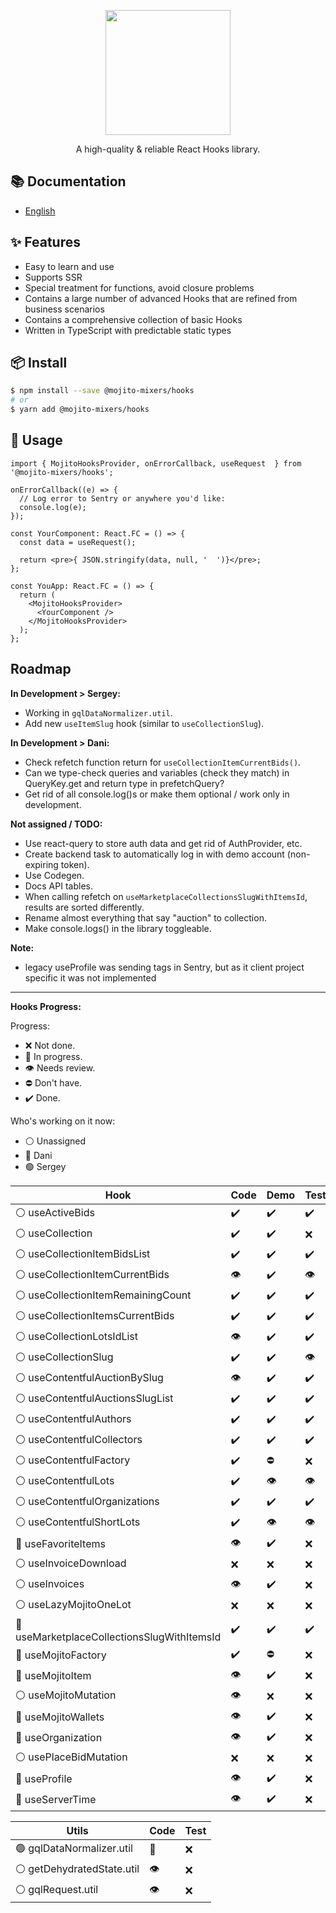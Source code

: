 <p align="center">
  <a href="#">
    <img width="200" src="https://github.com/mojitoinc/mixers/blob/main/public/logo.svg">
  </a>
</p>

<div align="center">
A high-quality & reliable React Hooks library.
</div>

## 📚 Documentation

- [English]()

## ✨ Features

- Easy to learn and use
- Supports SSR
- Special treatment for functions, avoid closure problems
- Contains a large number of advanced Hooks that are refined from business scenarios
- Contains a comprehensive collection of basic Hooks
- Written in TypeScript with predictable static types

## 📦 Install

```bash
$ npm install --save @mojito-mixers/hooks
# or
$ yarn add @mojito-mixers/hooks
```

## 🔨 Usage

```TSX
import { MojitoHooksProvider, onErrorCallback, useRequest  } from '@mojito-mixers/hooks';

onErrorCallback((e) => {
  // Log error to Sentry or anywhere you'd like:
  console.log(e);
});

const YourComponent: React.FC = () => {
  const data = useRequest();

  return <pre>{ JSON.stringify(data, null, '  ')}</pre>;
};

const YouApp: React.FC = () => {
  return (
    <MojitoHooksProvider>
      <YourComponent />
    </MojitoHooksProvider>
  );
};
```

## Roadmap

**In Development > Sergey:**

- Working in `gqlDataNormalizer.util`.
- Add new `useItemSlug` hook (similar to `useCollectionSlug`).

**In Development > Dani:**

- Check refetch function return for `useCollectionItemCurrentBids()`.
- Can we type-check queries and variables (check they match) in QueryKey.get and return type in prefetchQuery?
- Get rid of all console.log()s or make them optional / work only in development.

**Not assigned / TODO:**

- Use react-query to store auth data and get rid of AuthProvider, etc.
- Create backend task to automatically log in with demo account (non-expiring token).
- Use Codegen.
- Docs API tables.
- When calling refetch on `useMarketplaceCollectionsSlugWithItemsId`, results are sorted differently.
- Rename almost everything that say "auction" to collection.
- Make console.logs() in the library toggleable.

**Note:**

- legacy useProfile was sending tags in Sentry, but as it client project specific it was not implemented

---

**Hooks Progress:**

Progress:

- ❌ Not done.
- 🔨 In progress.
- 👁️ Needs review.
- ⛔ Don't have.
- ✔️ Done.

Who's working on it now:

- ⚪ Unassigned
- 🔵 Dani
- 🟢 Sergey

| Hook                                        | Code | Demo | Test | Docs |
| ------------------------------------------- | ---- | ---- | ---- | ---- |
| ⚪ useActiveBids                            | ✔️   | ✔️   | ✔️   | ✔️   |
| ⚪ useCollection                            | ✔️   | ✔️   | ❌   | ✔️   |
| ⚪ useCollectionItemBidsList                | ✔️   | ✔️   | ✔️   | ✔️   |
| ⚪ useCollectionItemCurrentBids             | 👁️   | ✔️   | 👁️   | ✔️   |
| ⚪ useCollectionItemRemainingCount          | ✔️   | ✔️   | ✔️   | ✔️   |
| ⚪ useCollectionItemsCurrentBids            | ✔️   | ✔️   | ✔️   | ✔️   |
| ⚪ useCollectionLotsIdList                  | 👁️   | ✔️   | ✔️   | ✔️   |
| ⚪ useCollectionSlug                        | ✔️   | ✔️   | 👁️   | ✔️   |
| ⚪ useContentfulAuctionBySlug               | 👁️   | ✔️   | ✔️   | ✔️   |
| ⚪ useContentfulAuctionsSlugList            | ✔️   | ✔️   | ✔️   | 👁️   |
| ⚪ useContentfulAuthors                     | ✔️   | ✔️   | ✔️   | ✔️   |
| ⚪ useContentfulCollectors                  | ✔️   | ✔️   | ✔️   | ✔️   |
| ⚪ useContentfulFactory                     | ✔️   | ⛔   | ❌   | ✔️   |
| ⚪ useContentfulLots                        | ✔️   | 👁️   | 👁️   | ✔️   |
| ⚪ useContentfulOrganizations               | ✔️   | ✔️   | ✔️   | ✔️   |
| ⚪ useContentfulShortLots                   | ✔️   | 👁️   | 👁️   | ✔️   |
| 🔵 useFavoriteItems                         | 👁️   | ✔️   | ❌   | ✔️   |
| ⚪ useInvoiceDownload                       | ❌   | ❌   | ❌   | 👁️   |
| ⚪ useInvoices                              | 👁️   | ✔️   | ❌   | ✔️   |
| ⚪ useLazyMojitoOneLot                      | ❌   | ❌   | ❌   | 👁️   |
| 🔵 useMarketplaceCollectionsSlugWithItemsId | ✔️   | ✔️   | ✔️   | ✔️   |
| 🔵 useMojitoFactory                         | ✔️   | ⛔   | ❌   | ✔️   |
| 🔵 useMojitoItem                            | 👁️   | ✔️   | ❌   | 👁️   |
| ⚪ useMojitoMutation                        | 👁️   | ❌   | ❌   | 👁️   |
| 🔵 useMojitoWallets                         | 👁️   | ✔️   | ❌   | ✔️   |
| 🔵 useOrganization                          | 👁️   | ✔️   | ❌   | ✔️   |
| ⚪ usePlaceBidMutation                      | ❌   | ❌   | ❌   | 👁️   |
| 🔵 useProfile                               | 👁️   | ✔️   | ❌   | ✔️   |
| 🔵 useServerTime                            | 👁️   | ✔️   | ❌   | ✔️   |

| Utils                      | Code | Test |
| -------------------------- | ---- | ---- |
| 🟢 gqlDataNormalizer.util  | 🔨   | ❌   |
| ⚪ getDehydratedState.util | 👁️   | ❌   |
| ⚪ gqlRequest.util         | 👁️   | ❌   |
